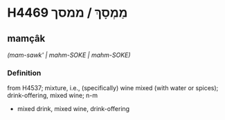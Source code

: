 # H4469 מַמְסָךְ / ממסך

## mamçâk

_(mam-sawk' | mahm-SOKE | mahm-SOKE)_

### Definition

from H4537; mixture, i.e., (specifically) wine mixed (with water or spices); drink-offering, mixed wine; n-m

- mixed drink, mixed wine, drink-offering
